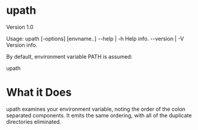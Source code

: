 # upath

Version 1.0

Usage: upath [-options] [envname..]
 --help | -h		Help info.
 --version | -V		Version info.
 
 By default, environment variable PATH is assumed:
 
 upath
 
 # What it Does
 
upath examines your environment variable, noting the order of the colon separated components. It emits the same ordering, with all of the duplicate directories eliminated.
